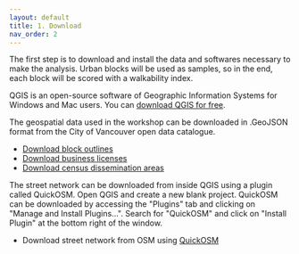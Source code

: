 ```yaml
---
layout: default
title: 1. Download
nav_order: 2
---
```


The first step is to download and install the data and softwares necessary to make the analysis. Urban blocks will be used as samples, so in the end, each block will be scored with a walkability index.

QGIS is an open-source software of Geographic Information Systems for Windows and Mac users. You can [download QGIS for free](https://www.qgis.org/en/site/forusers/download.html).

The geospatial data used in the workshop can be downloaded in .GeoJSON format from the City of Vancouver open data catalogue.

* [Download block outlines](https://opendata.vancouver.ca/explore/dataset/block-outlines/download/?format=geojson&timezone=America/Los_Angeles&lang=en)
* [Download business licenses](https://opendata.vancouver.ca/explore/dataset/business-licences/download/?format=geojson&timezone=America/Los_Angeles&lang=en)
* [Download census dissemination areas]()

The street network can be downloaded from inside QGIS using a plugin called QuickOSM. Open QGIS and create a new blank project. QuickOSM can be downloaded by accessing the "Plugins" tab and clicking on "Manage and Install Plugins...". Search for "QuickOSM" and click on "Install Plugin" at the bottom right of the window.

* Download street network from OSM using [QuickOSM](https://plugins.qgis.org/plugins/QuickOSM/)
